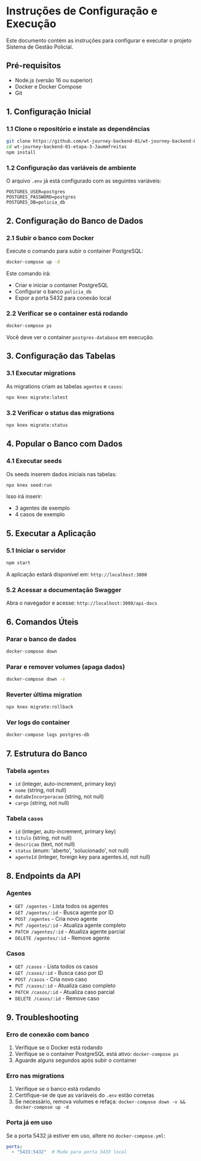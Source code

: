 # Instruções de Configuração e Execução

Este documento contém as instruções para configurar e executar o projeto Sistema de Gestão Policial.

## Pré-requisitos

- Node.js (versão 16 ou superior)
- Docker e Docker Compose
- Git

## 1. Configuração Inicial

### 1.1 Clone o repositório e instale as dependências

```bash
git clone https://github.com/wt-journey-backend-01/wt-journey-backend-01-etapa-3-Jaummfreitas.git
cd wt-journey-backend-01-etapa-3-Jaummfreitas
npm install
```

### 1.2 Configuração das variáveis de ambiente

O arquivo `.env` já está configurado com as seguintes variáveis:

```
POSTGRES_USER=postgres
POSTGRES_PASSWORD=postgres
POSTGRES_DB=policia_db
```

## 2. Configuração do Banco de Dados

### 2.1 Subir o banco com Docker

Execute o comando para subir o container PostgreSQL:

```bash
docker-compose up -d
```

Este comando irá:
- Criar e iniciar o container PostgreSQL
- Configurar o banco `policia_db`
- Expor a porta 5432 para conexão local

### 2.2 Verificar se o container está rodando

```bash
docker-compose ps
```

Você deve ver o container `postgres-database` em execução.

## 3. Configuração das Tabelas

### 3.1 Executar migrations

As migrations criam as tabelas `agentes` e `casos`:

```bash
npx knex migrate:latest
```

### 3.2 Verificar o status das migrations

```bash
npx knex migrate:status
```

## 4. Popular o Banco com Dados

### 4.1 Executar seeds

Os seeds inserem dados iniciais nas tabelas:

```bash
npx knex seed:run
```

Isso irá inserir:
- 3 agentes de exemplo
- 4 casos de exemplo

## 5. Executar a Aplicação

### 5.1 Iniciar o servidor

```bash
npm start
```

A aplicação estará disponível em: `http://localhost:3000`

### 5.2 Acessar a documentação Swagger

Abra o navegador e acesse: `http://localhost:3000/api-docs`

## 6. Comandos Úteis

### Parar o banco de dados
```bash
docker-compose down
```

### Parar e remover volumes (apaga dados)
```bash
docker-compose down -v
```

### Reverter última migration
```bash
npx knex migrate:rollback
```

### Ver logs do container
```bash
docker-compose logs postgres-db
```

## 7. Estrutura do Banco

### Tabela `agentes`
- `id` (integer, auto-increment, primary key)
- `nome` (string, not null)
- `dataDeIncorporacao` (string, not null)
- `cargo` (string, not null)

### Tabela `casos`
- `id` (integer, auto-increment, primary key)
- `titulo` (string, not null)
- `descricao` (text, not null)
- `status` (enum: 'aberto', 'solucionado', not null)
- `agenteId` (integer, foreign key para agentes.id, not null)

## 8. Endpoints da API

### Agentes
- `GET /agentes` - Lista todos os agentes
- `GET /agentes/:id` - Busca agente por ID
- `POST /agentes` - Cria novo agente
- `PUT /agentes/:id` - Atualiza agente completo
- `PATCH /agentes/:id` - Atualiza agente parcial
- `DELETE /agentes/:id` - Remove agente

### Casos
- `GET /casos` - Lista todos os casos
- `GET /casos/:id` - Busca caso por ID
- `POST /casos` - Cria novo caso
- `PUT /casos/:id` - Atualiza caso completo
- `PATCH /casos/:id` - Atualiza caso parcial
- `DELETE /casos/:id` - Remove caso

## 9. Troubleshooting

### Erro de conexão com banco
1. Verifique se o Docker está rodando
2. Verifique se o container PostgreSQL está ativo: `docker-compose ps`
3. Aguarde alguns segundos após subir o container

### Erro nas migrations
1. Verifique se o banco está rodando
2. Certifique-se de que as variáveis do `.env` estão corretas
3. Se necessário, remova volumes e refaça: `docker-compose down -v && docker-compose up -d`

### Porta já em uso
Se a porta 5432 já estiver em uso, altere no `docker-compose.yml`:
```yaml
ports:
  - "5433:5432"  # Muda para porta 5433 local
```
